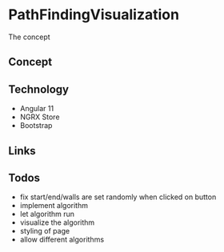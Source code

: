 # PathFindingVisualization

The concept

## Concept

## Technology

- Angular 11
- NGRX Store
- Bootstrap

## Links

## Todos

- fix start/end/walls are set randomly when clicked on button
- implement algorithm
- let algorithm run
- visualize the algorithm
- styling of page
- allow different algorithms

